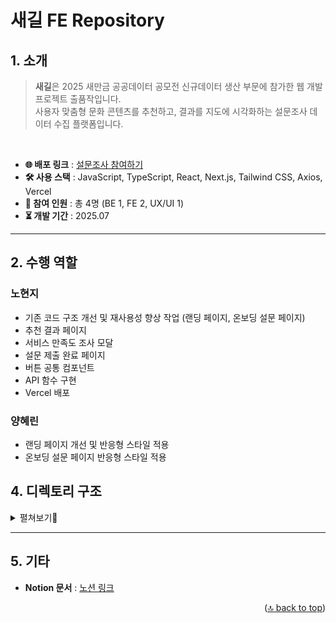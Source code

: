 # 새길 FE Repository
<!--
  프로젝트의 새길 리드미 타이틀입니다.
  FE: 프론트엔드 전용 README
  BE: 백엔드 전용 README
  적절히 맞춰서 기재해주세요
-->

## 1. 소개
<!--
  프로젝트 개요를 서술합니다.
  예: 서비스 목적, 주요 기능 요약, 사용 기술 스택, 참여 인원 등
-->

>**새길**은 2025 새만금 공공데이터 공모전 신규데이터 생산 부문에 참가한 웹 개발 프로젝트 출품작입니다.\
>사용자 맞춤형 문화 콘텐츠를 추천하고, 결과를 지도에 시각화하는 설문조사 데이터 수집 플랫폼입니다.

<br />

- **🌐 배포 링크** : [설문조사 참여하기](https://saegil.vercel.app/)
- **🛠️ 사용 스택** : JavaScript, TypeScript, React, Next.js, Tailwind CSS, Axios, Vercel
- **👥 참여 인원** : 총 4명 (BE 1, FE 2, UX/UI 1)
- **⏳ 개발 기간** : 2025.07

---

## 2. 수행 역할
<!--
  프로젝트에서 구현한 주요 기능을 나열합니다.
  기능 요약, URL (있다면), 설명 포함해도 좋습니다.
-->

### 노현지
- 기존 코드 구조 개선 및 재사용성 향상 작업 (랜딩 페이지, 온보딩 설문 페이지)
- 추천 결과 페이지
- 서비스 만족도 조사 모달
- 설문 제출 완료 페이지
- 버튼 공통 컴포넌트
- API 함수 구현
- Vercel 배포

### 양혜린
- 랜딩 페이지 개선 및 반응형 스타일 적용
- 온보딩 설문 페이지 반응형 스타일 적용


## 4. 디렉토리 구조
<!--
  주요 폴더 구조를 간략하게 표현합니다.
  트리 구조 또는 코드 블럭 사용
-->

<details>
<summary>펼쳐보기📁</summary>

```bash
src/
├─ app/
│  ├─ _components/
│  │  ├─ LandingPage/
│  │  │  └─ index.tsx
│  │  ├─ SurveyScreen/
│  │  │  ├─ hooks/
│  │  │  │  ├─ usePostSurvey.ts
│  │  │  │  └─ useSurvey.ts
│  │  │  ├─ index.tsx
│  │  │  ├─ ProgressBar.jsx
│  │  │  └─ SurveyOption.tsx
│  │  └─ TransitionScreen/
│  │     └─ index.tsx
│  ├─ recommend/
│  │  ├─ _components/
│  │  │  ├─ MapView/
│  │  │  │  ├─ index.tsx
│  │  │  │  └─ RecommendationMarker.tsx
│  │  │  └─ RecommendationPanel/
│  │  │     ├─ index.tsx
│  │  │     ├─ SkeletonCard.tsx
│  │  │     └─ SpaceCard.tsx
│  │  ├─ SatisfactionModalContent/
│  │  │  ├─ hooks/
│  │  │  │  └─ usePatchSatisfaction.ts
│  │  │  ├─ index.tsx
│  │  │  └─ SatisfactionForm.tsx
│  │  ├─ NavBar.tsx
│  │  ├─ SatisfactionModalButton.tsx
│  │  ├─ _hooks/
│  │  │  └─ useGetRecommendation.ts
│  │  └─ page.tsx
│  ├─ submit-success/
│  │  └─ page.tsx
│  ├─ favicon.ico
│  ├─ globals.css
│  ├─ layout.tsx
│  └─ page.tsx
├─ assets/
│  ├─ fonts/
│  ├─ icons/
│  ├─ images/
│  └─ logo/
├─ components/
│  ├─ Button/
│  ├─ ErrorScreen/
│  └─ Modal/
├─ constants/
│  ├─ satisfactionData.ts
│  ├─ spaceData.ts
│  ├─ surveyData.ts
│  └─ transitionData.ts
├─ lib/
│  ├─ apis/
│  │  └─ survey.ts
│  ├─ axiosInstance.ts
│  └─ type.ts
└─ utils/
   ├─ createNewUser.ts
   ├─ getCity.ts
   ├─ getDestination.ts
   └─ getMidpoint.ts
```

</details>

---

## 5. 기타
<!--
  추가적으로 기록할 정보 (예: 향후 계획, 라이센스, 협업 도구 등)
-->

- **Notion 문서** : [노션 링크](https://kimd0ngjun.notion.site/200420aa1940809faa85e562a0fb1fbf)


<p align="right">(<a href="#readme-top">🔝 back to top</a>)</p>

[Next.js]: https://img.shields.io/badge/next.js-000000?style=for-the-badge&logo=nextdotjs&logoColor=white
[Next-url]: https://nextjs.org/
